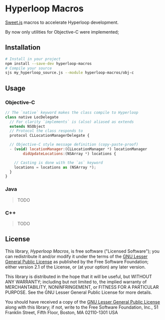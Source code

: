 Hyperloop Macros
================

[Sweet.js][sjs] macros to accelerate Hyperloop development.

By now only utilities for Objective-C were implemented;

[sjs]: http://sweetjs.org/

## Installation

```bash
# Install in your project
npm install --save-dev hyperloop-macros
# Compile your source
sjs my_hyperloop_source.js --module hyperloop-macros/obj-c
```

## Usage

### Objective-C

```js
// The `native` keyword makes the class compile to Hyperloop
class native LocDelegate
  // For clarity `implements` is (also) aliased as extends
  extends NSObject
  // Protocol the class responds to
  protocol CLLocationManagerDelegate {

  // Objective-C style message definition (copy-paste-proof)
  - (void) locationManager:(CLLocationManager *) locationManager
        didUpdateLocations:(NSArray *) locations {

    // Casting is done with the `as` keyword
    locations = locations as (NSArray *);
  }
}
```

### Java

> TODO

### C++

> TODO

## License

This library, *Hyperloop Macros*, is free software ("Licensed Software"); you can
redistribute it and/or modify it under the terms of the [GNU Lesser General
Public License](http://www.gnu.org/licenses/lgpl-2.1.html) as published by the
Free Software Foundation; either version 2.1 of the License, or (at your
option) any later version.

This library is distributed in the hope that it will be useful, but WITHOUT ANY
WARRANTY; including but not limited to, the implied warranty of MERCHANTABILITY,
NONINFRINGEMENT, or FITNESS FOR A PARTICULAR PURPOSE. See the GNU Lesser General
Public License for more details.

You should have received a copy of the [GNU Lesser General Public
License](http://www.gnu.org/licenses/lgpl-2.1.html) along with this library; if
not, write to the Free Software Foundation, Inc., 51 Franklin Street, Fifth
Floor, Boston, MA 02110-1301 USA
